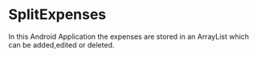 # SplitExpenses
In this Android Application the expenses are stored in an ArrayList which can be added,edited or deleted.
